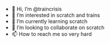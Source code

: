- 👋 Hi, I’m @traincrisis
- 👀 I’m interested in scratch and trains
- 🌱 I’m currently learning scratch
- 💞️ I’m looking to collaborate on scratch
- 📫 How to reach me so very hard

<!---
traincrisis/traincrisis is a ✨ special ✨ repository because its `README.md` (this file) appears on your GitHub profile.
You can click the Preview link to take a look at your changes.
--->
